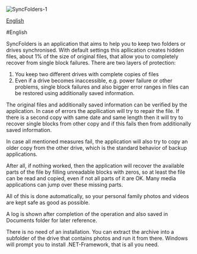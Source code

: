 ﻿
![SyncFolders-1](https://github.com/user-attachments/assets/3864175e-1b28-45eb-b56a-f95d1d338d44)  

[English](#en)  

#English
<a name="System.Xml.XmlAttribute" />

SyncFolders is an application that aims to help you to keep two folders or drives synchronised.
With default settings this apllication creates hidden files, about 1% of the size of original files, that allow
you to completely recover from single block failures. There are two layers of protection:

1. You keep two different drives with complete copies of files
2. Even if a drive becomes inaccessible, e.g. power failure or other problems, single block failures
and also bigger error ranges in files can be restored using additionally saved information.

The original files and additionally saved information can be verified by the application. In case
of errors the appllication will try to repair the file. If there is a second copy with same date and
same length then it will try to recover single blocks from other copy and if this fails then from additionally
saved information.

In case all mentioned measures fail, the application will also try to copy an older copy from the other
drive, which is the standard behavior of backup applications.

After all, if nothing worked, then the application will recover the available parts of the file by filling
unreadable blocks with zeros, so at least the file can be read and copied, even if not all parts of it are OK.
Many media applications can jump over these missing parts.

All of this is done automatically, so your personal family photos and videos are kept safe as good as possible.

A log is shown after completion of the operation and also saved in Documents folder for later reference.

There is no need of an installation. You can extract the archive into a subfolder of the drive that contains
photos and run it from there. Windows will prompt you to install .NET-Framework, that is all you need.

